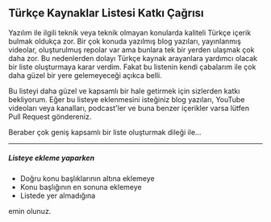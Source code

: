 ## Türkçe Kaynaklar Listesi Katkı Çağrısı

Yazılım ile ilgili teknik veya teknik olmayan konularda kaliteli Türkçe içerik bulmak oldukça zor. Bir çok konuda yazılmış blog yazıları, yayınlanmış videolar, oluşturulmuş repolar var ama bunlara tek bir yerden ulaşmak çok daha zor. Bu nedenlerden dolayı Türkçe kaynak arayanlara yardımcı olacak bir liste oluşturmaya karar verdim. Fakat bu listenin kendi çabalarım ile çok daha güzel bir yere gelemeyeceği açıkca belli.

Bu listeyi daha güzel ve kapsamlı bir hale getirmek için sizlerden katkı bekliyorum. Eğer bu listeye eklenmesini isteğiniz blog yazıları, YouTube videoları veya kanalları, podcast'ler ve buna benzer içerikler varsa lütfen Pull Request göndereniz.

Beraber çok geniş kapsamlı bir liste oluşturmak dileği ile...

----------

##### Listeye ekleme yaparken

- Doğru konu başlıklarının altına eklemeye
- Konu başlığının en sonuna eklemeye
- Listede yer almadığına

emin olunuz.
